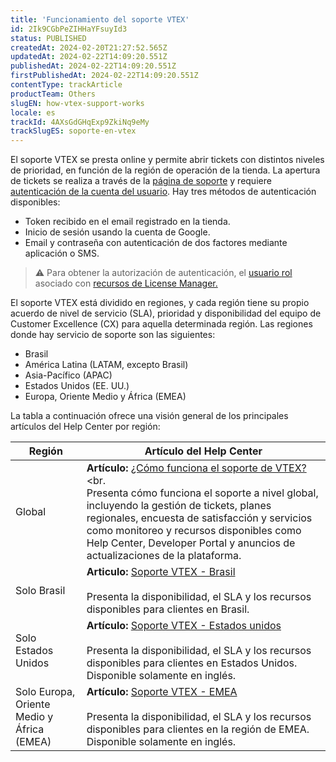 ```yaml
---
title: 'Funcionamiento del soporte VTEX'
id: 2Ik9CGbPeZIHHaYFsuyId3
status: PUBLISHED
createdAt: 2024-02-20T21:27:52.565Z
updatedAt: 2024-02-22T14:09:20.551Z
publishedAt: 2024-02-22T14:09:20.551Z
firstPublishedAt: 2024-02-22T14:09:20.551Z
contentType: trackArticle
productTeam: Others
slugEN: how-vtex-support-works
locale: es
trackId: 4AXsGdGHqExp9ZkiNq9eMy
trackSlugES: soporte-en-vtex
---
```


El soporte VTEX se presta online y permite abrir tickets con distintos niveles de prioridad, en función de la región de operación de la tienda. La apertura de tickets se realiza a través de la [página de soporte](https://help.vtex.com/es/support) y requiere [autenticación de la cuenta del usuario](https://help.vtex.com/es/tracks/serie-de-la-tienda-vtex--eSDNk26pdvemF3XKM0nK9/4EPwTXx5oFdSG1dA3zIchz#definir-roles-y-permisos-para-los-usuarios). Hay tres métodos de autenticación disponibles:

- Token recibido en el email registrado en la tienda.
- Inicio de sesión usando la cuenta de Google.
- Email y contraseña con autenticación de dos factores mediante aplicación o SMS.

>⚠️ Para obtener la autorización de autenticación, el [usuario ](https://help.vtex.com/es/tutorial/gestionar-usuarios--tutorials_512) [rol ](https://help.vtex.com/es/tutorial/roles--7HKK5Uau2H6wxE1rH5oRbc) asociado con [recursos de License Manager. ](https://help.vtex.com/es/tutorial/license-manager-resources--3q6ztrC8YynQf6rdc6euk3)

El soporte VTEX está dividido en regiones, y cada región tiene su propio acuerdo de nivel de servicio (SLA), prioridad y disponibilidad del equipo de Customer Excellence (CX) para aquella determinada región. Las regiones donde hay servicio de soporte son las siguientes:

- Brasil
- América Latina (LATAM, excepto Brasil)
- Asia-Pacífico (APAC)
- Estados Unidos (EE. UU.)
- Europa, Oriente Medio y África (EMEA)

La tabla a continuación ofrece una visión general de los principales artículos del Help Center por región:

| **Región**     | **Artículo del Help Center**    |
|----------------|---------------------------------|
| Global         | **Artículo:** [¿Cómo funciona el soporte de VTEX?](https://help.vtex.com/es/faq/como-funciona-el-soporte-de-vtex--3kACEfni4m8Yxa1vnf2ebe)<br.<br>Presenta cómo funciona el soporte a nivel global, incluyendo la gestión de tickets, planes regionales, encuesta de satisfacción y servicios como monitoreo y recursos disponibles como Help Center, Developer Portal y anuncios de actualizaciones de la plataforma. |
| Solo Brasil    | **Articulo:** [Soporte VTEX - Brasil](https://help.vtex.com/pt/faq/suporte-vtex-brasil--5q861sTw1n7H2BENOu7ls9)<br><br>  Presenta la disponibilidad, el SLA y los recursos disponibles para clientes en Brasil. |
| Solo Estados Unidos  | **Artículo:** [Soporte VTEX - Estados unidos](https://help.vtex.com/en/faq/vtex-support-united-states--Bm45YFp68QRe1Z5r2oa07)<br><br> Presenta la disponibilidad, el SLA y los recursos disponibles para clientes en Estados Unidos. Disponible solamente en inglés. |
| Solo Europa, Oriente Medio y África (EMEA) | **Artículo:** [Soporte VTEX - EMEA](https://help.vtex.com/en/faq/vtex-support-emea--5ePu2qkCfmE0IEKDFKg53F)<br><br> Presenta la disponibilidad, el SLA y los recursos disponibles para clientes en la región de EMEA. Disponible solamente en inglés. |
